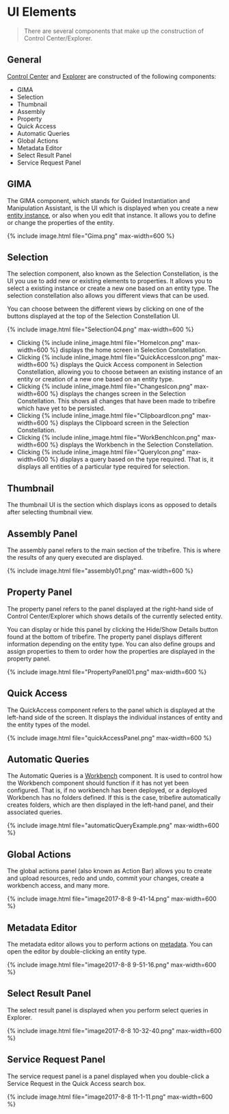 # UI Elements
>There are several components that make up the construction of Control Center/Explorer.

## General
<a href="#" data-toggle="tooltip" data-original-title="{{site.data.glossary.control_center}}">Control Center</a> and <a href="#" data-toggle="tooltip" data-original-title="{{site.data.glossary.explorer}}">Explorer</a> are constructed of the following components:
* GIMA
* Selection
* Thumbnail
* Assembly
* Property
* Quick Access
* Automatic Queries
* Global Actions
* Metadata Editor
* Select Result Panel
* Service Request Panel

## GIMA
The GIMA component, which stands for Guided Instantiation and Manipulation Assistant, is the UI which is displayed when you create a new <a href="#" data-toggle="tooltip" data-original-title="{{site.data.glossary.entity_instance}}">entity instance</a>, or also when you edit that instance. It allows you to define or change the properties of the entity.

{% include image.html file="Gima.png" max-width=600 %}

## Selection
The selection component, also known as the Selection Constellation, is the UI you use to add new or existing elements to properties. It allows you to select a existing instance or create a new one based on an entity type. The selection constellation also allows you different views that can be used.

You can choose between the different views by clicking on one of the buttons displayed at the top of the Selection Constellation UI.

{% include image.html file="Selection04.png" max-width=600 %}

* Clicking {% include inline_image.html file="HomeIcon.png" max-width=600 %} displays the home screen in Selection Constellation.
* Clicking {% include inline_image.html file="QuickAccessIcon.png" max-width=600 %} displays the Quick Access component in Selection Constellation, allowing you to choose between an existing instance of an entity or creation of a new one based on an entity type.
* Clicking {% include inline_image.html file="ChangesIcon.png" max-width=600 %} displays the changes screen in the Selection Constellation. This shows all changes that have been made to tribefire which have yet to be persisted.
* Clicking {% include inline_image.html file="ClipboardIcon.png" max-width=600 %} displays the Clipboard screen in the Selection Constellation.
* Clicking {% include inline_image.html file="WorkBenchIcon.png" max-width=600 %} displays the Workbench in the Selection Constellation.
* Clicking {% include inline_image.html file="QueryIcon.png" max-width=600 %} displays a query based on the type required. That is, it displays all entities of a particular type required for selection.

## Thumbnail
The thumbnail UI is the section which displays icons as opposed to details after selecting thumbnail view.

## Assembly Panel
The assembly panel refers to the main section of the tribefire. This is where the results of any query executed are displayed.

{% include image.html file="assembly01.png" max-width=600 %}

## Property Panel
The property panel refers to the panel displayed at the right-hand side of Control Center/Explorer which shows details of the currently selected entity.

You can display or hide this panel by clicking the Hide/Show Details button found at the bottom of tribefire. The property panel displays different information depending on the entity type. You can also define groups and assign properties to them to order how the properties are displayed in the property panel.

{% include image.html file="PropertyPanel01.png" max-width=600 %}

## Quick Access
The QuickAccess component refers to the panel which is displayed at the left-hand side of the screen. It displays the individual instances of entity and the entity types of the model.

{% include image.html file="quickAccessPanel.png" max-width=600 %}

## Automatic Queries
The Automatic Queries is a <a href="#" data-toggle="tooltip" data-original-title="{{site.data.glossary.workbench}}">Workbench</a> component. It is used to control how the Workbench component should function if it has not yet been configured. That is, if no workbench has been deployed, or a deployed Workbench has no folders defined. If this is the case, tribefire automatically creates folders, which are then displayed in the left-hand panel, and their associated queries.

{% include image.html file="automaticQueryExample.png" max-width=600 %}

## Global Actions
The global actions panel (also known as Action Bar) allows you to create and upload resources, redo and undo, commit your changes, create a workbench access, and many more.

{% include image.html file="image2017-8-8 9-41-14.png" max-width=600 %}

## Metadata Editor
The metadata editor allows you to perform actions on <a href="#" data-toggle="tooltip" data-original-title="{{site.data.glossary.metadata}}">metadata</a>. You can open the editor by double-clicking an entity type.

{% include image.html file="image2017-8-8 9-51-16.png" max-width=600 %}

## Select Result Panel
The select result panel is displayed when you perform select queries in Explorer.

{% include image.html file="image2017-8-8 10-32-40.png" max-width=600 %}


## Service Request Panel
The service request panel is a panel displayed when you double-click a Service Request in the Quick Access search box.

{% include image.html file="image2017-8-8 11-1-11.png" max-width=600 %}
